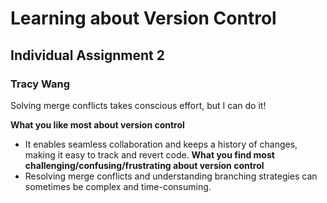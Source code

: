 # Learning about Version Control
## Individual Assignment 2
### Tracy Wang

Solving merge conflicts takes conscious effort, but I can do it!

**What you like most about version control**
- It enables seamless collaboration and keeps a history of changes, making it easy to track and revert code.
**What you find most challenging/confusing/frustrating about version control**
- Resolving merge conflicts and understanding branching strategies can sometimes be complex and time-consuming.
